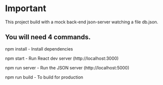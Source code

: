 # Important

This project build with a mock back-end json-server watching a file db.json.

## You will need 4 commands.
npm install - Install dependencies

npm start - Run React dev server (http://localhost:3000)

npm run server - Run the JSON server (http://localhost:5000)

npm run build - To build for production
